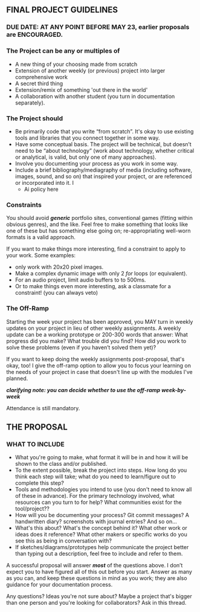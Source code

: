 ## FINAL PROJECT GUIDELINES

### DUE DATE: AT ANY POINT BEFORE MAY 23, earlier proposals are ENCOURAGED.

### The Project can be any or multiples of

- A new thing of your choosing made from scratch
- Extension of another weekly (or previous) project into larger comprehensive work
- A secret third thing
- Extension/remix of something 'out there in the world'
- A collaboration with another student (you turn in documentation separately).

### The Project should

- Be primarily code that you write “from scratch”. It's okay to use existing tools and libraries that you connect together in some way.
- Have some conceptual basis. The project will be technical, but doesn’t need to be “about technology” (work about technology, whether critical or analytical, is valid, but only one of many approaches).
- Involve you documenting your process as you work in some way.
- Include a brief bibliography/mediagraphy of media (including software, images, sound, and so on) that inspired your project, or are referenced or incorporated into it. I
  - Ai policy here

### Constraints

You should avoid **_generic_** portfolio sites, conventional games (fitting within obvious genres), and the like. Feel free to make something that looks like one of these but has something else going on; re-appropriating well-worn formats is a valid approach.

If you want to make things more interesting, find a constraint to apply to your work. Some examples:

- only work with 20x20 pixel images.
- Make a complex dynamic image with only 2 _for_ loops (or equivalent).
- For an audio project, limit audio buffers to to 500ms.
- Or to make things even more interesting, ask a classmate for a constraint! (you can always veto)

### The Off-Ramp

Starting the week your project has been approved, you MAY turn in weekly updates on your project in lieu of other weekly assignments. A weekly update can be a working prototype or 200-300 words that answer: What progress did you make? What trouble did you find? How did you work to solve these problems (even if you haven’t solved them yet)?

If you want to keep doing the weekly assignments post-proposal, that's okay, too! I give the off-ramp option to allow you to focus your learning on the needs of your project in case that doesn't line up with the modules I've planned.

***clarifying note: you can decide whether to use the off-ramp week-by-week***

Attendance is still mandatory.

## THE PROPOSAL

### WHAT TO INCLUDE

- What you're going to make, what format it will be in and how it will be shown to the class and/or published.
- To the extent possible, break the project into steps. How long do you think each step will take; what do you need to learn/figure out to complete this step?
- Tools and methodologies you intend to use (you don't need to know all of these in advance). For the primary technology involved, what resources can you turn to for help? What communities exist for the tool/project??
- How will you be documenting your process? Git commit messages? A handwritten diary? screenshots with journal entries? And so on…
- What's this about? What's the concept behind it? What other work or ideas does it reference? What other makers or specific works do you see this as being in conversation with?
- If sketches/diagrams/prototypes help communicate the project better than typing out a description, feel free to include and refer to them.

A successful proposal will answer **_most_** of the questions above. I don’t expect you to have figured all of this out before you start. Answer as many as you can, and keep these questions in mind as you work; they are also guidance for your documentation process.

Any questions? Ideas you're not sure about? Maybe a project that's bigger than one person and you're looking for collaborators? Ask in this thread.
